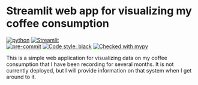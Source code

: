 # Streamlit web app for visualizing my coffee consumption

[![python](https://img.shields.io/badge/Python-3.9.6-3776AB.svg?style=flat&logo=python&logoColor=white)](https://www.python.org)
[![Streamlit](https://img.shields.io/badge/Streamlit-0.84.0-FF4B4B.svg?style=flat&logo=Streamlit&logoColor=FF4B4B)](https://streamlit.io) <br>
[![pre-commit](https://img.shields.io/badge/pre--commit-enabled-brightgreen?logo=pre-commit&logoColor=white)](https://github.com/pre-commit/pre-commit)
[![Code style: black](https://img.shields.io/badge/code%20style-black-000000.svg)](https://github.com/psf/black)
[![Checked with mypy](http://www.mypy-lang.org/static/mypy_badge.svg)](http://mypy-lang.org/)

This is a simple web application for visualizing data on my coffee consumption that I have been recording for several months.
It is not currently deployed, but I will provide information on that system when I get around to it.
